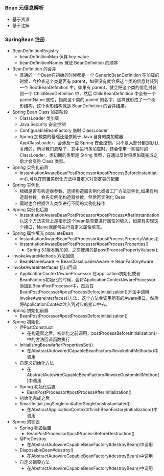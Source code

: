 ### Bean 元信息解析
- 基于资源
- 基于注解
### SpringBean 注册
- BeanDefinitionRegistry
  - beanDefinitionMap 保存 key-value
  - beanDefinitionNames 保证 BeanDefinition 的顺序
- BeanDefinition 的合并
  - 普通的一个Bean在初始的时候都是一个 GenericBeanDefinition 在加载的时候，会检查这个类是否有 parent，如果没有就会把这个类的信息封装到一个 RootBeanDefinition 中，如果有 parent，就会把这个类的信息封装到一个 ChildBeanDefinition 中，然后 ChildBeanDefinition 中会有一个 parentName 属性，指向这个类的 parent 的名字，这样就形成了一个树形结构，这个树形结构就是 BeanDefinition 的合并结果。
- Spring Bean Class 加载阶段
  - ClassLoader 类加载
  - Java Security 安全控制
  - ConfigurableBeanFactory 临时 ClassLoader
  - Spring 加载类的基础还是依赖于 Java 自身的类加载器 AppClassLoader，会涉及一些 Spring 安全控制，只不是大部分都是默认关闭的，所以我们忽略了，其中进行类加载时，还会使用一些临时的 ClassLoader，类初期的类型是 String 类型，在通过反射将类加载完成之后才会变称 Class 类型。
- Spring 实例化前置
  - InstantiationAwareBeanPostProcessor#postProcessBeforeInstantiation(),可以在前置实例化方法中自定义对指定类的配置
- Spring 实例化
  - 根据是否有构造器参数，选择构造器实例化或者工厂方法实例化,如果有构造器参数，会先实例化构造器参数，然后再实例化 Bean
  - 同时也会根据注入类型进行不同的实例化操作
- Spring 实例化后置
  - InstantiationAwareBeanPostProcessor#postProcessAfterInstantiation(),这个方法实际上是指示这个bean是否要进行属性的填入，如果有实现这个接口，Name就能够进行自定义属性填充。
- Spring 属性填充 populateBean
  - InstantiationAwareBeanPostProcessor#postProcessPropertyValues()
  - InstantiationAwareBeanPostProcessor#postProcessProperties()
    - Spring 5.1版本新加的，之前使用的是postProcessPropertyValues();
- invokeAwareMethods 方法回调
  - BeanNameAware -> BeanClassLoaderAware -> BeanFactoryAware
- invokeAwareInterfaces 接口回调
  - ApplicationContextAwareProcessor 在application初始化或者BeanFactory初始化的时候，会将ApplicationContextAwareProcessor添加到BeanPostProcessor中，然后在BeanPostProcessor#postProcessBeforeInitialization()方法中调用invokeAwareInterfaces()方法，这个方法会调用所有的Aware接口，然后将ApplicationContext注入到对应的接口中去。
- Spring 初始化前置
  - BeanPostProcessor#postProcessBeforeInitialization()
- Spring 初始化
  - @PostConstruct
    - 在构造器之后，初始化之前调用，postProcessBeforeInitialization()中的方法回调函数执行
  - InitializingBean#afterPropertiesSet()
    - 在AbstractAutowiredCapableBeanFactory#invokeInitMethods()中调用
  - 自定义初始化方法
    - 在AbstractAutowireCapableBeanFactory#invokeCustomInitMethod()中调用
  - Spring 初始化后置
    - BeanPostProcessor#postProcessAfterInitialization()
  - 初始化完成之后
  - SmartInitializingSingleton#afterSingletonsInstantiated()
    - 在AbstractApplicationContext#finishBeanFactoryInitialization()中调用
- Spring 的销毁
  - Spring 销毁后置
    - BeanPostProcessor#postProcessBeforeDestruction()
  - @PreDestroy
    - 在AbstractAutowireCapableBeanFactory#destroyBean()中调用
  - DisposableBean#destroy()
    - 在AbstractAutowireCapableBeanFactory#destroyBean()中调用
  - 自定义销毁方法
    - 在AbstractAutowireCapableBeanFactory#destroyBean()中调用
